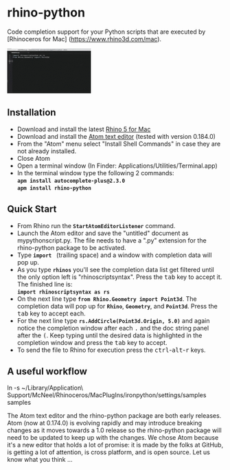 # rhino-python

Code completion support for your Python scripts that are executed by [Rhinoceros for Mac] (https://www.rhino3d.com/mac).

![rhino-python](docs/main.gif)  

## Installation

  - Download and install the latest [Rhino 5 for Mac][2]
  - Download and install the [Atom text editor][1] (tested with version 0.184.0)
  - From the "Atom" menu select "Install Shell Commands" in case they are not already installed.
  - Close Atom
  - Open a terminal window (In Finder: Applications/Utilities/Terminal.app)
  - In the terminal window type the following 2 commands:  
    **```apm install autocomplete-plus@2.3.0```**  
    **```apm install rhino-python```**

## Quick Start

  - From Rhino run the **```StartAtomEditorListener```** command.
  - Launch the Atom editor and save the "untitled" document as mypythonscript.py.  The file needs to have a ".py" extension for the rhino-python package to be activated.
  - Type **```import ```** (trailing space) and a window with completion data will pop up.
  - As you type **```rhinos```** you'll see the completion data list get filtered until the only option left is "rhinoscriptsyntax".  Press the <kbd>tab</kbd> key to accept it.  The finished line is:  
  **```import rhinoscriptsyntax as rs```**
  - On the next line type **```from Rhino.Geometry import Point3d```**.  The completion data will pop up for **```Rhino```**, **```Geometry```**, and **```Point3d```**.  Press the <kbd>tab</kbd> key to accept each.
  - For the next line type **```rs.AddCircle(Point3d.Origin, 5.0)```** and again notice the completion window after each <kbd>.</kbd> and the doc string panel after the <kbd>(</kbd>. Keep typing until the desired data is highlighted in the completion window and press the <kbd>tab</kbd> key to accept.
  - To send the file to Rhino for execution press the <kbd>ctrl</kbd>-<kbd>alt</kbd>-<kbd>r</kbd> keys.

## A useful workflow

ln -s ~/Library/Application\ Support/McNeel/Rhinoceros/MacPlugIns/ironpython/settings/samples samples

The Atom text editor and the rhino-python package are both early releases.  Atom (now at 0.174.0) is evolving rapidly and may introduce breaking changes as it moves towards a 1.0 release so the rhino-python package will need to be updated to keep up with the changes.  We chose Atom because it's a new editor that holds a lot of promise: it is made by the folks at GitHub, is getting a lot of attention,  is cross platform, and is open source.  Let us know what you think ...



  [1]: https://atom.io
  [2]: http://https://www.rhino3d.com/download/rhino-for-mac/5.0/wip

